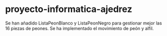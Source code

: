 # proyecto-informatica-ajedrez

Se han añadido ListaPeonBlanco y ListaPeonNegro para gestionar mejor las 16 piezas de peones. Se ha implementado el movimiento de peón y alfil.
